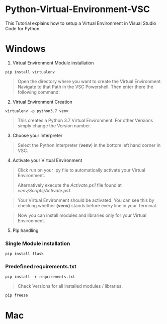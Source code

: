 # Python-Virtual-Environment-VSC

This Tutorial explains how to setup a Virtual Environment in Visual Studio Code for Python.

# Windows
1. Virtual Environment Module installation
```console
pip install virtualenv
```

> Open the directory where you want to create the Virtual Environment.
> Navigate to that Path in the VSC Powershell.
> Then enter there the following command:

2. Virtual Environment Creation
```console
virtualenv -p python3.7 venv
```

> This creates a Python 3.7 Virtual Environment. For other Versions simply change the Version number.

3. Choose your Interpreter
> Select the Python Interpreter (**venv**) in the bottom left hand corner in VSC.

4. Activate your Virtual Environment
> Click run on your .py file to automatically activate your Virtual Environment.
>
> Alternatively execute the *Activate.ps1* file found at *venv/Scripts/Activate.ps1*.

> Your Virtual Environment should be activated. You can see this by checking whether **(venv)** stands before every line in your Terminal.

> Now you can install modules and libraries only for your Virtual Environment.

5. Pip handling

### Single Module installation
```console
pip install flask
```

### Predefined requirements.txt
```console
pip install -r requirements.txt
```

> Check Versions for all installed modules / libraries.

```console
pip freeze
```

# Mac
